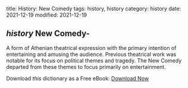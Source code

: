 title: History: New Comedy
tags: history, history
category: history
date: 2021-12-19
modified: 2021-12-19

## _history_  New Comedy-
A form of Athenian theatrical expression with the
primary intention of entertaining and amusing the audience.  Previous
theatrical work was notable for its focus on political themes and
tragedy.  The New Comedy departed from these themes to focus primarily
on entertainment.


Download *this* dictionary as a Free eBook: [Download Now]({static}static/CairnsHistoryDictionary.pdf)

